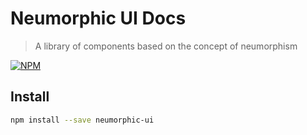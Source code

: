 # Neumorphic UI Docs

> A library of components based on the concept of neumorphism

[![NPM](https://img.shields.io/npm/v/neumorphic-ui.svg)](https://www.npmjs.com/package/neumorphic-ui)

## Install

```bash
npm install --save neumorphic-ui
```


